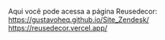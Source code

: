 Aqui você pode acessa a página Reusedecor:
https://gustavoheq.github.io/Site_Zendesk/ <br>
https://reusedecor.vercel.app/
